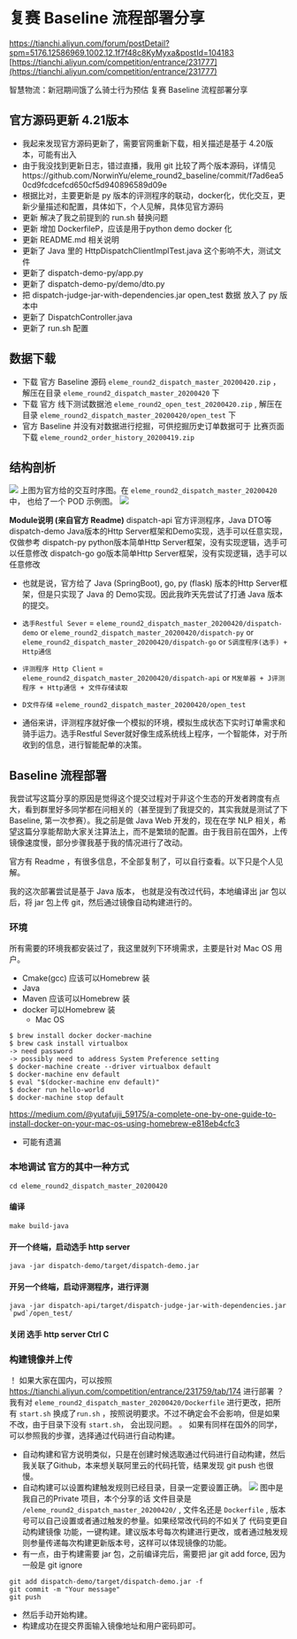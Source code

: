 # 复赛 Baseline 流程部署分享
https://tianchi.aliyun.com/forum/postDetail?spm=5176.12586969.1002.12.1f7f48c8KyMyxa&postId=104183
[https://tianchi.aliyun.com/competition/entrance/231777](https://tianchi.aliyun.com/competition/entrance/231777)

智慧物流：新冠期间饿了么骑士行为预估 复赛 
Baseline 流程部署分享

## 官方源码更新 4.21版本
* 我起来发现官方源码更新了，需要官网重新下载，相关描述是基于 4.20版本，可能有出入
* 由于我没找到更新日志，错过直播，我用 git 比较了两个版本源码，详情见https://github.com/NorwinYu/eleme_round2_baseline/commit/f7ad6ea50cd9fcdcefcd650cf5d940896589d09e
* 根据比对，主要更新是 py 版本的评测程序的联动，docker化，优化交互，更新少量描述和配置，具体如下，个人见解，具体见官方源码
* 更新 解决了我之前提到的 run.sh 替换问题
* 更新 增加 DockerfileP，应该是用于python demo docker 化
* 更新 README.md 相关说明
* 更新了 Java 里的 HttpDispatchClientImplTest.java 这个影响不大，测试文件
* 更新了 dispatch-demo-py/app.py  
* 更新了 dispatch-demo-py/demo/dto.py
* 把 dispatch-judge-jar-with-dependencies.jar open_test 数据 放入了 py 版本中
* 更新了 DispatchController.java
* 更新了 run.sh 配置

## 数据下载
* 下载 官方 Baseline 源码 `eleme_round2_dispatch_master_20200420.zip` ， 解压在目录
`eleme_round2_dispatch_master_20200420` 下
* 下载 官方 线下测试数据池 `eleme_round2_open_test_20200420.zip` , 解压在目录
`eleme_round2_dispatch_master_20200420/open_test` 下
* 官方 Baseline 并没有对数据进行挖掘，可供挖掘历史订单数据可于 比赛页面下载
`eleme_round2_order_history_20200419.zip`

## 结构剖析
![](%E5%A4%8D%E8%B5%9B%20Baseline%20%E6%B5%81%E7%A8%8B%E9%83%A8%E7%BD%B2%E5%88%86%E4%BA%AB/Screen%20Shot%202020-04-21%20at%206.06.29%20AM.png)
上图为官方给的交互时序图。在 `eleme_round2_dispatch_master_20200420`  中， 也给了一个 POD 示例图。
![](%E5%A4%8D%E8%B5%9B%20Baseline%20%E6%B5%81%E7%A8%8B%E9%83%A8%E7%BD%B2%E5%88%86%E4%BA%AB/deploy.png)

**Module说明 (来自官方 Readme)**
dispatch-api 官方评测程序，Java DTO等
dispatch-demo Java版本的Http Server框架和Demo实现，选手可以任意实现，仅做参考
dispatch-py python版本简单Http Server框架，没有实现逻辑，选手可以任意修改
dispatch-go go版本简单Http Server框架，没有实现逻辑，选手可以任意修改

* 也就是说，官方给了 Java (SpringBoot), go, py (flask) 版本的Http Server框架，但是只实现了 Java 的 Demo实现。因此我昨天先尝试了打通 Java 版本的提交。

*  `选手Restful Sever`  =  `eleme_round2_dispatch_master_20200420/dispatch-demo`  or  `eleme_round2_dispatch_master_20200420/dispatch-py`  or  `eleme_round2_dispatch_master_20200420/dispatch-go`  or `S调度程序(选手) + Http通信`
* `评测程序 Http Client` = `eleme_round2_dispatch_master_20200420/dispatch-api`  or `M发单器 + J评测程序 + Http通信 + 文件存储读取`
* `D文件存储` =`eleme_round2_dispatch_master_20200420/open_test`
* 通俗来讲，评测程序就好像一个模拟的环境，模拟生成状态下实时订单需求和骑手运力。选手Restful Sever就好像生成系统线上程序，一个智能体，对于所收到的信息，进行智能配单的决策。
## Baseline 流程部署
我尝试写这篇分享的原因是觉得这个提交过程对于非这个生态的开发者跨度有点大，看到群里好多同学都在问相关的（甚至提到了我提交的，其实我就是测试了下 Baseline, 第一次参赛）。我之前是做 Java Web 开发的，现在在学 NLP 相关，希望这篇分享能帮助大家关注算法上，而不是繁琐的配置。由于我目前在国外，上传镜像速度慢，部分步骤我基于我的情况进行了改动。

官方有 Readme ，有很多信息，不全部复制了，可以自行查看。以下只是个人见解。

我的这次部署尝试是基于 Java 版本， 也就是没有改过代码，本地编译出 jar 包以后，将 jar 包上传 git，然后通过镜像自动构建进行的。

### 环境 
所有需要的环境我都安装过了，我这里就列下环境需求，主要是针对 Mac OS 用户。
* Cmake(gcc)  应该可以Homebrew 装
* Java
* Maven 应该可以Homebrew 装
* docker 可以Homebrew 装
	* Mac OS
```
$ brew install docker docker-machine
$ brew cask install virtualbox
-> need password
-> possibly need to address System Preference setting
$ docker-machine create --driver virtualbox default
$ docker-machine env default
$ eval "$(docker-machine env default)"
$ docker run hello-world
$ docker-machine stop default
```

https://medium.com/@yutafujii_59175/a-complete-one-by-one-guide-to-install-docker-on-your-mac-os-using-homebrew-e818eb4cfc3
* 可能有遗漏

### 本地调试 官方的其中一种方式
`cd eleme_round2_dispatch_master_20200420`
#### 编译
`make build-java`
#### 开一个终端，启动选手 http server
```
java -jar dispatch-demo/target/dispatch-demo.jar
```
#### 开另一个终端，启动评测程序，进行评测
```
java -jar dispatch-api/target/dispatch-judge-jar-with-dependencies.jar `pwd`/open_test/
```
#### 关闭 选手 http server Ctrl C

### 构建镜像并上传
！ 如果大家在国内，可以按照 https://tianchi.aliyun.com/competition/entrance/231759/tab/174 进行部署
？ 我有对 `eleme_round2_dispatch_master_20200420/Dockerfile` 进行更改，把所有 `start.sh` 换成了`run.sh` ，按照说明要求。不过不确定会不会影响，但是如果不改，由于目录下没有 `start.sh`， 会出现问题。
。 如果有同样在国外的同学，可以参照我的步骤，选择通过代码进行自动构建。
* 自动构建和官方说明类似，只是在创建时候选取通过代码进行自动构建，然后我关联了Github，本来想关联阿里云的代码托管，结果发现 git push 也很慢。
* 自动构建可以设置构建触发规则已经目录，目录一定要设置正确。
![](%E5%A4%8D%E8%B5%9B%20Baseline%20%E6%B5%81%E7%A8%8B%E9%83%A8%E7%BD%B2%E5%88%86%E4%BA%AB/Screen%20Shot%202020-04-21%20at%206.55.34%20AM.png)
图中是我自己的Private 项目，本个分享的话 文件目录是 `/eleme_round2_dispatch_master_20200420/` , 文件名还是 `Dockerfile` , 版本号可以自己设置或者通过触发的参量。如果经常改代码的不如关了 代码变更自动构建镜像 功能，一键构建。建议版本号每次构建进行更改，或者通过触发规则参量传递每次构建更新版本号，这样可以体现镜像的功能。
* 有一点，由于构建需要 jar 包，之前编译完后，需要把 jar  git add  force, 因为一般是 git ignore

```
git add dispatch-demo/target/dispatch-demo.jar -f
git commit -m "Your message"
git push
```

* 然后手动开始构建。
* 构建成功在提交界面输入镜像地址和用户密码即可。





